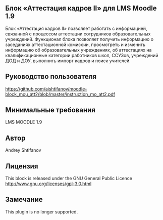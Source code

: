 ## Блок «Аттестация кадров II» для LMS Moodle 1.9
Блок «Аттестация кадров II» позволяет работать с информацией, связанной с процессом аттестации сотрудников образовательных учреждений. Функционал блока позволяет  получить информацию о заседаниях аттестационной комиссии, просмотреть и изменить информацию об образовательных учреждениях, об аттестациях на квалификационные категории работников школ, ССУЗов, учреждений ДОД и ДОУ, выполнить импорт кадров и поиск учителей.

## Руководство пользователя
https://github.com/aishtifanov/moodle-block_mou_att2/blob/master/instruction_mo_att2.pdf

## Минимальные требования
LMS MOODLE 1.9

## Автор
Andrey Shtifanov

## Лицензия
This block is released under the GNU General Public Licence http://www.gnu.org/licenses/gpl-3.0.html

## Замечание
This plugin is no longer supported.
